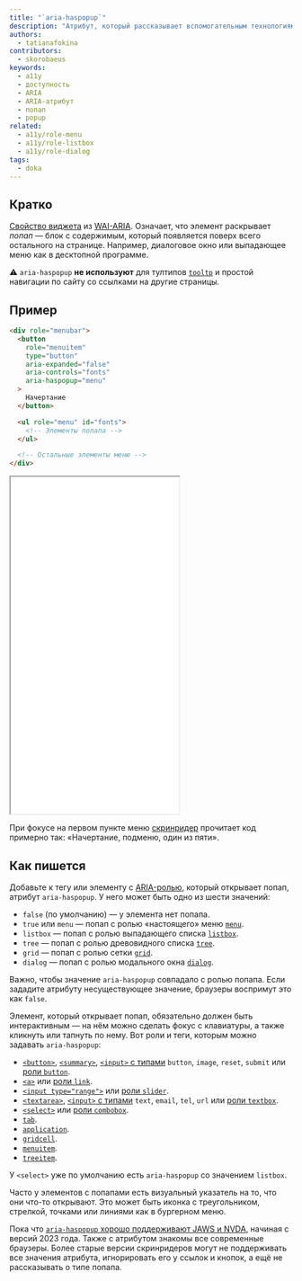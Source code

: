 ```yaml
---
title: "`aria-haspopup`"
description: "Атрибут, который рассказывает вспомогательным технологиям о попапах."
authors:
  - tatianafokina
contributors:
  - skorobaeus
keywords:
  - a11y
  - доступность
  - ARIA
  - ARIA-атрибут
  - попап
  - popup
related:
  - a11y/role-menu
  - a11y/role-listbox
  - a11y/role-dialog
tags:
  - doka
---
```


## Кратко

[Свойство виджета](/a11y/aria-attrs/#atributy-vidzhetov) из [WAI-ARIA](/a11y/aria-intro/#specifikaciya). Означает, что элемент раскрывает _попап_ — блок с содержимым, который появляется поверх всего остального на странице. Например, диалоговое окно или выпадающее меню как в десктопной программе.

<aside>

⚠️ `aria-haspopup` **не используют** для тултипов [`tooltp`](/a11y/role-tooltip/) и простой навигации по сайту со ссылками на другие страницы.

</aside>

## Пример

```html
<div role="menubar">
  <button
    role="menuitem"
    type="button"
    aria-expanded="false"
    aria-controls="fonts"
    aria-haspopup="menu"
  >
    Начертание
  </button>

  <ul role="menu" id="fonts">
    <!-- Элементы попапа -->
  </ul>

  <!-- Остальные элементы меню -->
</div>
```

<iframe title="Меню веб-редактора текста" src="demos/app-menu/" height="600"></iframe>

При фокусе на первом пункте меню [скринридер](/a11y/screenreaders/) прочитает код примерно так: «Начертание, подменю, один из пяти».

## Как пишется

Добавьте к тегу или элементу с [ARIA-ролью](/a11y/aria-roles/), который открывает попап, атрибут `aria-haspopup`. У него может быть одно из шести значений:

- `false` (по умолчанию) — у элемента нет попапа.
- `true` или `menu` — попап с ролью «настоящего» меню [`menu`](/a11y/role-menu/).
- `listbox` — попап с ролью выпадающего списка [`listbox`](/a11y/role-listbox/).
- `tree` — попап с ролью древовидного списка [`tree`](/a11y/role-tree/).
- `grid` — попап с ролью сетки [`grid`](/a11y/role-grid/).
- `dialog` — попап с ролью модального окна [`dialog`](/a11y/role-dialog/).

Важно, чтобы значение `aria-haspopup` совпадало с ролью попапа. Если зададите атрибуту несуществующее значение, браузеры воспримут это как `false`.

Элемент, который открывает попап, обязательно должен быть интерактивным — на нём можно сделать фокус с клавиатуры, а также кликнуть или тапнуть по нему. Вот роли и теги, которым можно задавать `aria-haspopup`:

- [`<button>`](/html/button/), [`<summary>`](/html/details/), [`<input>` c типами](/html/input/#type) `button`, `image`, `reset`, `submit` или [роли `button`](/a11y/role-button/).
- [`<a>`](/html/link/) или [роли `link`](/a11y/role-link/).
- [`<input type="range">`](/html/input/#type) или [роли `slider`](/a11y/role-slider/).
- [`<textarea>`](/html/textarea/), [`<input>` с типами](/html/input/#type) `text`, `email`, `tel`, `url` или [роли `textbox`](/a11y/role-textbox/).
- [`<select>`](/html/select/) или [роли `combobox`](/a11y/role-combobox/).
- [`tab`](/a11y/role-tab/).
- [`application`](/a11y/role-application/).
- [`gridcell`](/a11y/role-gridcell/).
- [`menuitem`](/a11y/role-menuitem/).
- [`treeitem`](/a11y/role-treeitem/).

У `<select>` уже по умолчанию есть `aria-haspopup` со значением `listbox`.

Часто у элементов с попапами есть визуальный указатель на то, что они что-то открывают. Это может быть иконка с треугольником, стрелкой, точками или линиями как в бургерном меню.

Пока что [`aria-haspopup` хорошо поддерживают JAWS и NVDA](https://html5accessibility.com/stuff/2023/06/20/aria-haspopup-less-is-more/), начиная с версий 2023 года. Также с атрибутом знакомы все современные браузеры. Более старые версии скринридеров могут не поддерживать все значения атрибута, игнорировать его у ссылок и кнопок, а ещё не рассказывать о типе попапа.
